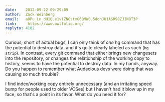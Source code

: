 ```yaml
---
date:    2012-09-22 09:29:09
author:  Zack Weinberg
email:   a0Pu_Ln_dH1Q.e1viZNOstmG6QMW0.5dohJU1ASR98ZJIN8T3P
link:     https://www.owlfolio.org/
replyto: 4182
---
```


Curious; short of actual bugs, I can only think of <i>one</i> hg
command that has the potential to destroy data, and it's quite clearly
labeled as such (<code>hg strip</code>).  In contrast, every git
command that either brings new changesets into the repository, or
changes the relationship of the working copy to history, seems to have
the potential to destroy data.  In my hands, anyway.  Do you happen to
remember what Audacious devs were doing that was causing so much
trouble?

I find index/working copy entirely unnecessary (and an irritating
speed bump for people used to older VCSes) but I haven't had it blow
up in my face, so that's a point in its favor.  What do you need it
for?
